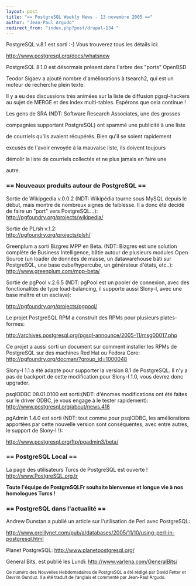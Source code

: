 ```yaml
---
layout: post
title: "== PostgreSQL Weekly News - 13 novembre 2005 =="
author: "Jean-Paul Argudo"
redirect_from: "index.php?post/drupal-134 "
---
```



<p>

PostgreSQL v.8.1 est sorti :-) Vous trouverez tous les détails ici:<br />

<a href="http://www.postgresql.org/docs/whatsnew" target="_blank">http://www.postgresql.org/docs/whatsnew</a></p>

<p>PostgreSQL 8.1.0 est désormais présent dans l'arbre des "ports" OpenBSD</p>

<p>Teodor Sigaev a ajouté nombre d'améliorations à tsearch2, qui est un moteur de recherche plein texte.</p>

<p>Il y a eu des discussions très animées sur la liste de diffusion pgsql-hackers au sujet de MERGE et des index multi-tables. Espérons que cela continue&nbsp;!

</p>

<p>Les gens de SRA (NDT: Software Research Associates, une des grosses

compagnies supportant PostgreSQL) ont spammé une publicité à une liste

de courriels qu'ils avaient récupérés. Bien qu'il se soient rapidement

excusés de l'avoir envoyée à la mauvaise liste, ils doivent toujours

démolir la liste de courriels collectés et ne plus jamais en faire une

autre.</p>

<!--more-->


<h3>== Nouveaux produits autour de PostgreSQL ==</h3>

<p>Sortie de Wikipgedia v.0.0.2 (NDT: Wikipédia tourne sous MySQL depuis le début, mais montre de nombreux signes de faiblesse. Il a donc été décidé de faire un "port" vers PostgreSQL...):<br /><a href="http://pgfoundry.org/projects/wikipedia/" target="_blank">http://pgfoundry.org/projects/wikipedia/</a></p>

<p>Sortie de PL/sh v.1.2:<br /><a href="http://pgfoundry.org/projects/plsh/" target="_blank">http://pgfoundry.org/projects/plsh/</a></p>

<p>Greenplum a sorti Bizgres MPP en Beta. (NDT: Bizgres est une solution complète de Business Intelligence, bâtie autour de plusieurs modules Open Source (un loader de données de masse, un datawarehouse bâti sur PostgreSQL, une base cube/hypercube, un générateur d'états, etc..):<br /><a href="http://www.greenplum.com/mpp-beta/" target="_blank">http://www.greenplum.com/mpp-beta/</a></p>

<p>Sortie de pgPool v.2.6.5 (NDT: pgPool est un pooler de connexion, avec des fonctionalités de type load-balancing, il supporte aussi Slony-I, avec une base maître et un esclave):<br />

<a href="http://pgfoundry.org/projects/pgpool/">http://pgfoundry.org/projects/pgpool/</a></p>

<p>Le projet PostgreSQL RPM a construit des RPMs pour plusieurs plates-formes:<br />

<a href="http://archives.postgresql.org/pgsql-announce/2005-11/msg00017.php" target="_blank">http://archives.postgresql.org/pgsql-announce/2005-11/msg00017.php</a><br />

Ce projet a aussi sorti un document sur comment installer les RPMs de PostgreSQL sur des machines Red Hat ou Fedora Core:<br /><a href="http://pgfoundry.org/docman/?group_id=1000048" target="_blank">http://pgfoundry.org/docman/?group_id=1000048</a></p>

<p>Slony-I 1.1 a été adapté pour supporter la version 8.1 de PostgreSQL. Il n'y a pas de backport de cette modification pour Slony-I 1.0, vous devrez donc upgrader.</p>

<p>psqlODBC 08.01.0100 est sorti:(NDT: d'énomes modifications ont été faites sur le driver ODBC, je vous engage à le tester rapidement):<br /><a href="http://www.postgresql.org/about/news.418" target="_blank">http://www.postgresql.org/about/news.418</a></p>

<p>pgAdmin 1.4.0 est sorti (NDT: tout comme pour psqlODBC, les améliorations apportées par cette nouvelle version sont conséquentes, avec entre autres, le support de Slony-I&nbsp;!):<br />

<a href="http://www.postgresql.org/ftp/pgadmin3/beta/" target="_blank">http://www.postgresql.org/ftp/pgadmin3/beta/</a></p>

<h3>== PostgreSQL Local ==</h3>

<p>La page des utilisateurs Turcs de PostgreSQL est ouverte&nbsp;!<br /><a href="http://www.PostgreSQL.org.tr" target="_blank">http://www.PostgreSQL.org.tr</a><br />

<strong>Toute l'équipe de PostgreSQLFr souhaite bienvenue et longue vie à nos homologues Turcs&nbsp;!</strong></p>

<h3>== PostgreSQL dans l'actualité ==</h3>

<p>Andrew Dunstan a publié un article sur l'utilisation de Perl avec PostgreSQL:<br />

<a href="http://www.oreillynet.com/pub/a/databases/2005/11/10/using-perl-in-postgresql.html" target="_blank">http://www.oreillynet.com/pub/a/databases/2005/11/10/using-perl-in-postgresql.html</a></p>

<p>Planet PostgreSQL: <a href="http://www.planetpostgresql.org/" target="_blank">http://www.planetpostgresql.org/</a></p>

<p>General Bits, est publié les Lundi: <a href="http://www.varlena.com/GeneralBits/" target="_blank">http://www.varlena.com/GeneralBits/</a></p>

<p><small>Ce numéro des Nouvelles Hebdomadaires de PostgreSQL a été rédigé par David Fetter et Devrim Gunduz. Il a été traduit de l'anglais et commenté par Jean-Paul Argudo.</small></p>